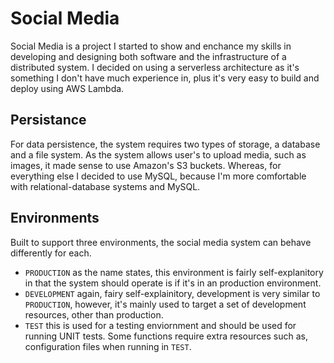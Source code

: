# Social Media

Social Media is a project I started to show and enchance my skills in developing and designing both software and the infrastructure of a distributed system. I decided on using a serverless architecture as it's something I don't have much experience in, plus it's very easy to build and deploy using AWS Lambda.

## Persistance

For data persistence, the system requires two types of storage, a database and a file system. As the system allows user's to upload media, such as images, it made sense to use Amazon's S3 buckets. Whereas, for everything else I decided to use MySQL, because I'm more comfortable with relational-database systems and MySQL. 

## Environments

Built to support three environments, the social media system can behave differently for each.

- `PRODUCTION` as the name states, this environment is fairly self-explanitory in that the system should operate is if it's in an production environment.
- `DEVELOPMENT` again, fairy self-explainitory, development is very similar to `PRODUCTION`, however, it's mainly used to target a set of development resources, other than production.
- `TEST` this is used for a testing enviornment and should be used for running UNIT tests. Some functions require extra resources such as, configuration files when running in `TEST`.
